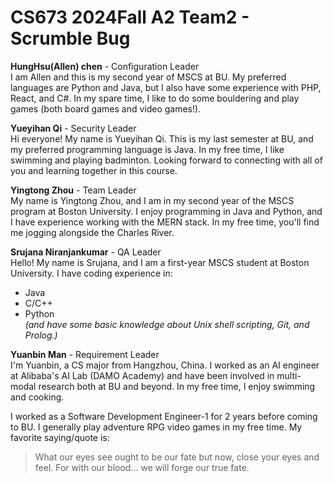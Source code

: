 # CS673 2024Fall A2 Team2 - Scrumble Bug

**HungHsu(Allen) chen** - Configuration Leader \
I am Allen and this is my second year of MSCS at BU. My preferred languages are Python and Java, but I also have some experience with PHP, React, and C#. In my spare time, I like to do some bouldering and play games (both board games and video games!).

**Yueyihan Qi** - Security Leader \
Hi everyone! My name is Yueyihan Qi. This is my last semester at BU, and my preferred programming language is Java. In my free time, I like swimming and playing badminton. Looking forward to connecting with all of you and learning together in this course.

**Yingtong Zhou** - Team Leader \
My name is Yingtong Zhou, and I am in my second year of the MSCS program at Boston University. I enjoy programming in Java and Python, and I have experience working with the MERN stack. In my free time, you'll find me jogging alongside the Charles River.

**Srujana Niranjankumar** - QA Leader  
Hello! My name is Srujana, and I am a first-year MSCS student at Boston University. I have coding experience in:
- Java
- C/C++
- Python   
*(and have some basic knowledge about Unix shell scripting, Git, and Prolog.)*

**Yuanbin Man** - Requirement Leader \
I'm Yuanbin, a CS major from Hangzhou, China. I worked as an AI engineer at Alibaba's AI Lab (DAMO Academy) and have been involved in multi-modal research both at BU and beyond. In my free time, I enjoy swimming and cooking.

I worked as a Software Development Engineer-1 for 2 years before coming to BU.
I generally play adventure RPG video games in my free time. My favorite saying/quote is:
> What our eyes see ought to be our fate but now, close your eyes and feel. For with our blood... we will forge our true fate.
